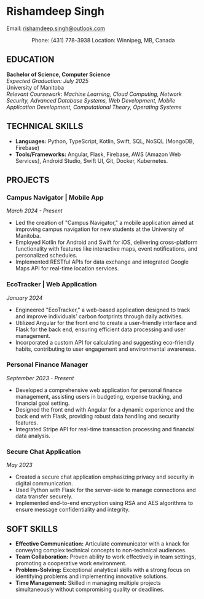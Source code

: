 # Rishamdeep Singh
Email: [rishamdeep.singh@outlook.com](mailto:rishamdeep.singh@outlook.com)  
<p align="center">
Phone: (431) 778-3938  
Location: Winnipeg, MB, Canada  
</p>

## EDUCATION
**Bachelor of Science, Computer Science**  
_Expected Graduation: July 2025_  
University of Manitoba  
_Relevant Coursework: Machine Learning, Cloud Computing, Network Security, Advanced Database Systems, Web Development, Mobile Application Development, Computational Theory, Operating Systems_

## TECHNICAL SKILLS
- **Languages:** Python, TypeScript, Kotlin, Swift, SQL, NoSQL (MongoDB, Firebase)
- **Tools/Frameworks:** Angular, Flask, Firebase, AWS (Amazon Web Services), Android Studio, Swift UI, Git, Docker, Kubernetes.

## PROJECTS

### Campus Navigator | Mobile App 
_March 2024 - Present_
- Led the creation of "Campus Navigator," a mobile application aimed at improving campus navigation for new students at the University of Manitoba.
- Employed Kotlin for Android and Swift for iOS, delivering cross-platform functionality with features like interactive maps, event notifications, and personalized schedules.
- Implemented RESTful APIs for data exchange and integrated Google Maps API for real-time location services.

### EcoTracker | Web Application 
_January 2024_
- Engineered "EcoTracker," a web-based application designed to track and improve individuals' carbon footprints through daily activities.
- Utilized Angular for the front end to create a user-friendly interface and Flask for the back end, ensuring efficient data processing and user management.
- Incorporated a custom API for calculating and suggesting eco-friendly habits, contributing to user engagement and environmental awareness.

### Personal Finance Manager 
_September 2023 - Present_
- Developed a comprehensive web application for personal finance management, assisting users in budgeting, expense tracking, and financial goal setting.
- Designed the front end with Angular for a dynamic experience and the back end with Flask, providing robust data handling and security features.
- Integrated Stripe API for real-time transaction processing and financial data analysis.

### Secure Chat Application 
_May 2023_
- Created a secure chat application emphasizing privacy and security in digital communication.
- Used Python with Flask for the server-side to manage connections and data transfer securely.
- Implemented end-to-end encryption using RSA and AES algorithms to ensure message confidentiality and integrity.

## SOFT SKILLS
- **Effective Communication:** Articulate communicator with a knack for conveying complex technical concepts to non-technical audiences.
- **Team Collaboration:** Proven ability to work effectively in team settings, promoting a cooperative work environment.
- **Problem-Solving:** Exceptional analytical skills with a strong focus on identifying problems and implementing innovative solutions.
- **Time Management:** Skilled in managing multiple projects simultaneously without compromising quality or deadlines.

